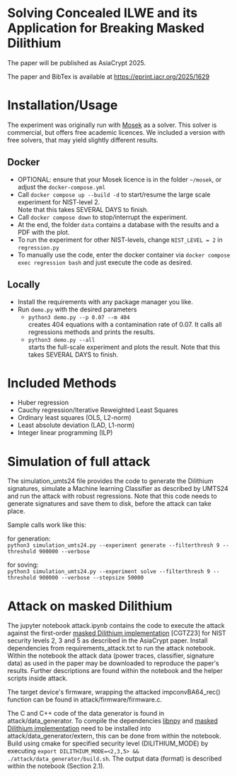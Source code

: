 Solving Concealed ILWE and its Application for Breaking Masked Dilithium
===

The paper will be published as AsiaCrypt 2025. 

The paper and BibTex is available at https://eprint.iacr.org/2025/1629

# Installation/Usage
The experiment was originally run with [Mosek](https://www.mosek.com/) as a solver. This solver is commercial, but offers free academic licences.
We included a version with free solvers, that may yield slightly different results.

## Docker
* OPTIONAL: ensure that your Mosek licence is in the folder `~/mosek`, or adjust the `docker-compose.yml`
* Call `docker compose up --build -d` to start/resume the large scale experiment for NIST-level 2.  
  Note that this takes SEVERAL DAYS to finish.
* Call `docker compose down` to stop/interrupt the experiment.
* At the end, the folder `data` contains a database with the results and a PDF with the plot.
* To run the experiment for other NIST-levels, change `NIST_LEVEL = 2` in `regression.py`
* To manually use the code, enter the docker container via `docker compose exec regression bash` and just execute the code as desired.

## Locally
* Install the requirements with any package manager you like. 
* Run `demo.py` with the desired parameters
  * `python3 demo.py --p 0.07 --m 404`  
  creates 404 equations with a contamination rate of 0.07.
    It calls all regressions methods and prints the results.
  * `python3 demo.py --all`  
  starts the full-scale experiment and plots the result. 
    Note that this takes SEVERAL DAYS to finish.

# Included Methods
* Huber regression
* Cauchy regression/Iterative Reweighted Least Squares
* Ordinary least squares (OLS, L2-norm)
* Least absolute deviation (LAD, L1-norm)
* Integer linear programming (ILP)

# Simulation of full attack
The simulation_umts24 file provides the code to generate the Dilithium signatures, simulate a Machine learning Classifier as described by UMTS24 and run the attack with robust regressions. 
Note that this code needs to generate signatures and save them to disk, before the attack can take place.

Sample calls work like this:

for generation:  
`python3 simulation_umts24.py --experiment generate --filterthresh 9 --threshold 900000 --verbose`

for soving:  
`python3 simulation_umts24.py --experiment solve --filterthresh 9 --threshold 900000 --verbose --stepsize 50000`

# Attack on masked Dilithium
The jupyter notebook attack.ipynb contains the code to execute the attack against the first-order [masked Dilithium implementation](https://github.com/fragerar/Masked_Dilithium) [CGTZ23] for NIST security levels 2, 3 and 5 as described in the AsiaCrypt paper.
Install dependencies from requirements_attack.txt to run the attack notebook. Within the notebook the attack data (power traces, classifier, signature data) as used in the paper may be downloaded to reproduce
the paper's results. Further descriptions are found within the notebook and the helper scripts inside attack.

The target device's firmware, wrapping the attacked impconvBA64_rec() function can be found in attack/firmware/firmware.c.

The C and C++ code of the data generator is found in attack/data_generator. To compile the dependencies [libnpy](https://github.com/llohse/libnpy) and [masked Dilithium implementation](https://github.com/fragerar/Masked_Dilithium) need to be installed into attack/data_generator/extern, this can be done from within the notebook. Build using cmake for specified security level (DILITHIUM_MODE) by executing `export DILITHIUM_MODE=<2,3,5> && ./attack/data_generator/build.sh`. The output data (format) is described within the notebook (Section 2.1).

